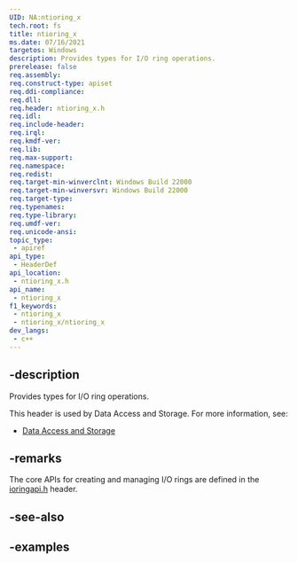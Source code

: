 ```yaml
---
UID: NA:ntioring_x
tech.root: fs
title: ntioring_x
ms.date: 07/16/2021
targetos: Windows
description: Provides types for I/O ring operations.
prerelease: false
req.assembly: 
req.construct-type: apiset
req.ddi-compliance: 
req.dll: 
req.header: ntioring_x.h
req.idl: 
req.include-header: 
req.irql: 
req.kmdf-ver: 
req.lib: 
req.max-support: 
req.namespace: 
req.redist: 
req.target-min-winverclnt: Windows Build 22000 
req.target-min-winversvr: Windows Build 22000 
req.target-type: 
req.typenames: 
req.type-library: 
req.umdf-ver: 
req.unicode-ansi: 
topic_type:
 - apiref
api_type:
 - HeaderDef
api_location:
 - ntioring_x.h
api_name:
 - ntioring_x
f1_keywords:
 - ntioring_x
 - ntioring_x/ntioring_x
dev_langs:
 - c++
---
```


## -description

Provides types for I/O ring operations.

This header is used by Data Access and Storage. For more information, see:

- [Data Access and Storage](../_fs/index.md)

## -remarks

The core APIs for creating and managing I/O rings are defined in the [ioringapi.h](../ioringapi/index.md) header.

## -see-also

## -examples

